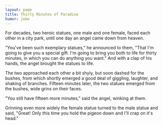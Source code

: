 ```yaml
---
layout: page
title: Thirty Minutes of Paradise
humor: joke
---
```

 
For decades, two heroic statues, one male and one female, faced each other 
in a city park, until one day an angel came down from heaven. 

"You've been such exemplary statues," he announced to them, "That 
I'm going to give you a special gift. I'm going to bring you both to life for 
thirty minutes, in which you can do anything you want." And with a clap 
of his hands, the angel brought the statues to life. 

The two approached each other a bit shyly, but soon dashed for the bushes, 
from which shortly emerged a good deal of giggling, laughter, and shaking of 
branches. Fifteen minutes later, the two statues emerged from the bushes, wide 
grins on their faces. 

"You still have fifteen more minutes," said the angel, winking at 
them. 

Grinning even more widely the female statue turned to the male statue and said, 
"Great! Only this time you hold the pigeon down and I'll crap on it's head."
